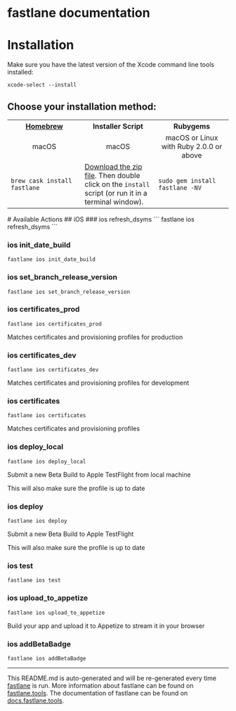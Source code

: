 fastlane documentation
================
# Installation

Make sure you have the latest version of the Xcode command line tools installed:

```
xcode-select --install
```

## Choose your installation method:

<table width="100%" >
<tr>
<th width="33%"><a href="http://brew.sh">Homebrew</a></td>
<th width="33%">Installer Script</td>
<th width="33%">Rubygems</td>
</tr>
<tr>
<td width="33%" align="center">macOS</td>
<td width="33%" align="center">macOS</td>
<td width="33%" align="center">macOS or Linux with Ruby 2.0.0 or above</td>
</tr>
<tr>
<td width="33%"><code>brew cask install fastlane</code></td>
<td width="33%"><a href="https://download.fastlane.tools/fastlane.zip">Download the zip file</a>. Then double click on the <code>install</code> script (or run it in a terminal window).</td>
<td width="33%"><code>sudo gem install fastlane -NV</code></td>
</tr>
</table>
# Available Actions
## iOS
### ios refresh_dsyms
```
fastlane ios refresh_dsyms
```

### ios init_date_build
```
fastlane ios init_date_build
```

### ios set_branch_release_version
```
fastlane ios set_branch_release_version
```

### ios certificates_prod
```
fastlane ios certificates_prod
```
Matches certificates and provisioning profiles for production
### ios certificates_dev
```
fastlane ios certificates_dev
```
Matches certificates and provisioning profiles for development
### ios certificates
```
fastlane ios certificates
```
Matches certificates and provisioning profiles
### ios deploy_local
```
fastlane ios deploy_local
```
Submit a new Beta Build to Apple TestFlight from local machine

This will also make sure the profile is up to date
### ios deploy
```
fastlane ios deploy
```
Submit a new Beta Build to Apple TestFlight

This will also make sure the profile is up to date
### ios test
```
fastlane ios test
```

### ios upload_to_appetize
```
fastlane ios upload_to_appetize
```
Build your app and upload it to Appetize to stream it in your browser
### ios addBetaBadge
```
fastlane ios addBetaBadge
```


----

This README.md is auto-generated and will be re-generated every time [fastlane](https://fastlane.tools) is run.
More information about fastlane can be found on [fastlane.tools](https://fastlane.tools).
The documentation of fastlane can be found on [docs.fastlane.tools](https://docs.fastlane.tools).
